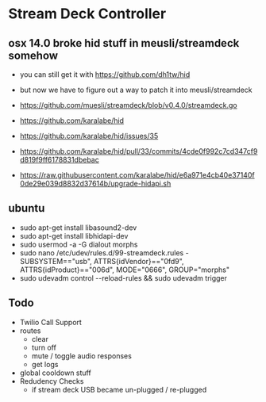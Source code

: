 # Stream Deck Controller

## osx 14.0 broke hid stuff in meusli/streamdeck somehow

- you can still get it with https://github.com/dh1tw/hid
- but now we have to figure out a way to patch it into meusli/streamdeck
- https://github.com/muesli/streamdeck/blob/v0.4.0/streamdeck.go
- https://github.com/karalabe/hid

- https://github.com/karalabe/hid/issues/35
- https://github.com/karalabe/hid/pull/33/commits/4cde0f992c7cd347cf9d819f9ff6178831dbebac
- https://raw.githubusercontent.com/karalabe/hid/e6a971e4cb40e37140f0de29e039d8832d37614b/upgrade-hidapi.sh

## ubuntu

- sudo apt-get install libasound2-dev
- sudo apt-get install libhidapi-dev
- sudo usermod -a -G dialout morphs
- sudo nano /etc/udev/rules.d/99-streamdeck.rules
        - SUBSYSTEM=="usb", ATTRS{idVendor}=="0fd9", ATTRS{idProduct}=="006d", MODE="0666", GROUP="morphs"
- sudo udevadm control --reload-rules && sudo udevadm trigger

## Todo

- Twilio Call Support
- routes
	- clear
	- turn off
	- mute / toggle audio responses
	- get logs
- global cooldown stuff
- Redudency Checks
	- if stream deck USB became un-plugged / re-plugged
